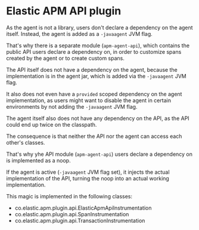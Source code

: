 # Elastic APM API plugin

As the agent is not a library, users don't declare a dependency on the agent itself.
Instead, the agent is added as a `-javaagent` JVM flag.

That's why there is a separate module (`apm-agent-api`),
which contains the public API users declare a dependency on,
in order to customize spans created by the agent or to create custom spans.

The API itself does not have a dependency on the agent,
because the implementation is in the agent jar,
which is added via the `-javaagent` JVM flag.

It also does not even have a `provided` scoped dependency on the agent implementation,
as users might want to disable the agent in certain environments by not adding the `-javaagent` JVM flag.

The agent itself also does not have any dependency on the API,
as the API could end up twice on the classpath.

The consequence is that neither the API nor the agent can access each other's classes.

That's why yhe API module (`apm-agent-api`) users declare a dependency on is implemented as a noop.


If the agent is active (`-javaagent` JVM flag set),
it injects the actual implementation of the API,
turning the noop into an actual working implementation.

This magic is implemented in the following classes:
 - co.elastic.apm.plugin.api.ElasticApmApiInstrumentation
 - co.elastic.apm.plugin.api.SpanInstrumentation
 - co.elastic.apm.plugin.api.TransactionInstrumentation

